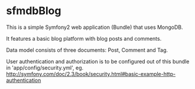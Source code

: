 sfmdbBlog
=========
This is a simple Symfony2 web application (Bundle) that uses MongoDB.

It features a basic blog platform with blog posts and comments.

Data model consists of three documents: Post, Comment and Tag.

User authentication and authorization is to be configured out of this bundle in 'app/config/security.yml', eg.
http://symfony.com/doc/2.3/book/security.html#basic-example-http-authentication

